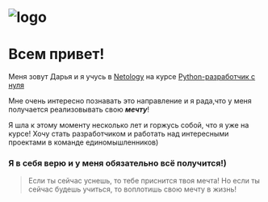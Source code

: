 # ![logo](image/6268c21422312850540352.jpeg)

# Всем привет! 

Меня зовут Дарья и я учусь в  [Netology](https://netology.ru/) на курсе [Python-разработчик с нуля](https://netology.ru/programs/python)

Мне очень интересно познавать это направление и я рада,что у меня получается реализовывать свою ***мечту***!

Я шла к этому моменту несколько лет и горжусь собой, что я уже на курсе!
Хочу стать разработчиком и работать над интересными проектами в команде единомышленников)

### Я в себя верю и у меня обязательно всё получится!)

>Если ты сейчас уснешь, то тебе приснится твоя мечта!
>Но если ты сейчас будешь учиться, то воплотишь свою мечту в жизнь!
